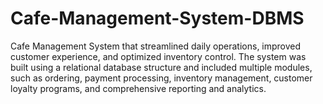 # Cafe-Management-System-DBMS
Cafe Management System that streamlined daily operations, improved customer experience, and optimized inventory control. The system was built using a relational database structure and included multiple modules, such as ordering, payment processing, inventory management, customer loyalty programs, and comprehensive reporting and analytics.
